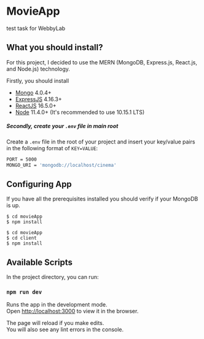 # MovieApp
test task for WebbyLab

## What you should install?

For this project, I decided to use the MERN (MongoDB, Express.js, React.js, and Node.js) technology.

Firstly, you should install

-   [Mongo](https://www.mongodb.com/) 4.0.4+
-   [ExpressJS](https://expressjs.com/) 4.16.3+
-   [ReactJS](https://reactjs.org/) 16.5.0+
-   [Node](https://nodejs.org/en/) 11.4.0+ (It's recommended to use 10.15.1 LTS)

##### Secondly, create your `.env` file in main root

Create a `.env` file in the root of your project and insert
your key/value pairs in the following format of `KEY=VALUE`:

```sh
PORT = 5000
MONGO_URI = 'mongodb://localhost/cinema'
```

## Configuring App

If you have all the prerequisites installed you should verify if your MongoDB is up.

```
$ cd movieApp
$ npm install
```

```
$ cd movieApp
$ cd client
$ npm install
```


## Available Scripts

In the project directory, you can run:

### `npm run dev`

Runs the app in the development mode.<br>
Open [http://localhost:3000](http://localhost:3000) to view it in the browser.

The page will reload if you make edits.<br>
You will also see any lint errors in the console.